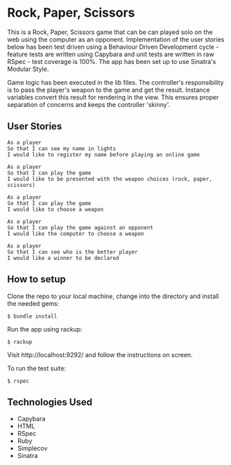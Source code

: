 # Rock, Paper, Scissors

This is a Rock, Paper, Scissors game that can be can played solo on the web using the computer as an opponent. Implementation of the user stories below has been test driven using a Behaviour Driven Development cycle - feature tests are written using Capybara and unit tests are written in raw RSpec - test coverage is 100%. The app has been set up to use Sinatra's Modular Style.

Game logic has been executed in the lib files. The controller's responsibility is to pass the player's weapon to the game and get the result. Instance variables convert this result for rendering in the view. This ensures proper separation of concerns and keeps the controller 'skinny'.

## User Stories
```
As a player
So that I can see my name in lights
I would like to register my name before playing an online game

As a player
So that I can play the game
I would like to be presented with the weapon choices (rock, paper, scissors)

As a player
So that I can play the game
I would like to choose a weapon

As a player
So that I can play the game against an opponent
I would like the computer to choose a weapon

As a player
So that I can see who is the better player
I would like a winner to be declared
```

## How to setup

Clone the repo to your local machine, change into the directory and install the needed gems:
```
$ bundle install
```

Run the app using rackup:
```
$ rackup
```
Visit http://localhost:9292/ and follow the instructions on screen.

To run the test suite:
```
$ rspec
```

## Technologies Used

* Capybara
* HTML
* RSpec
* Ruby
* Simplecov
* Sinatra
